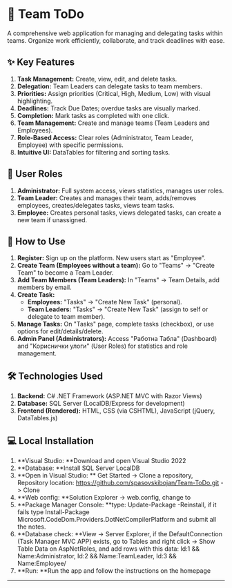 # 🚀 Team ToDo

A comprehensive web application for managing and delegating tasks within teams. Organize work efficiently, collaborate, and track deadlines with ease.

## ✨ Key Features

1.  **Task Management:** Create, view, edit, and delete tasks.
2.  **Delegation:** Team Leaders can delegate tasks to team members.
3.  **Priorities:** Assign priorities (Critical, High, Medium, Low) with visual highlighting.
4.  **Deadlines:** Track Due Dates; overdue tasks are visually marked.
5.  **Completion:** Mark tasks as completed with one click.
6.  **Team Management:** Create and manage teams (Team Leaders and Employees).
7.  **Role-Based Access:** Clear roles (Administrator, Team Leader, Employee) with specific permissions.
8.  **Intuitive UI:** DataTables for filtering and sorting tasks.

## 👥 User Roles

1.  **Administrator:** Full system access, views statistics, manages user roles.
2.  **Team Leader:** Creates and manages their team, adds/removes employees, creates/delegates tasks, views team tasks.
3.  **Employee:** Creates personal tasks, views delegated tasks, can create a new team if unassigned.

## 🚀 How to Use

1.  **Register:** Sign up on the platform. New users start as "Employee".
2.  **Create Team (Employees without a team):** Go to "Teams" -> "Create Team" to become a Team Leader.
3.  **Add Team Members (Team Leaders):** In "Teams" -> Team Details, add members by email.
4.  **Create Task:**
    * **Employees:** "Tasks" -> "Create New Task" (personal).
    * **Team Leaders:** "Tasks" -> "Create New Task" (assign to self or delegate to team member).
5.  **Manage Tasks:** On "Tasks" page, complete tasks (checkbox), or use options for edit/details/delete.
6.  **Admin Panel (Administrators):** Access "Работна Табла" (Dashboard) and "Кориснички улоги" (User Roles) for statistics and role management.

## 🛠️ Technologies Used

1.  **Backend:** C# .NET Framework (ASP.NET MVC with Razor Views)
2.  **Database:** SQL Server (LocalDB/Express for development)
3.  **Frontend (Rendered):** HTML, CSS (via CSHTML), JavaScript (jQuery, DataTables.js)

## 💻 Local Installation
1.   **Visual Studio: **Download and open Visual Studio 2022
2.   **Database: **Install SQL Server LocalDB
3.   **Open in Visual Studio: ** Get Started -> Clone a repository, Repository location: https://github.com/spasovskibojan/Team-ToDo.git -> Clone
4.   **Web config: **Solution Explorer -> web.config, change <add name="DefaultConnection" connectionString="Data Source=(LocalDb)\MSSQLLocalDB;AttachDbFilename=|DataDirectory|\aspnet-IT_Proekt_Proba_Teams-20250607122401.mdf;Initial Catalog=aspnet-IT_Proekt_Proba_Teams-20250607122401;Integrated Security=True" providerName="System.Data.SqlClient" /> to <add name="DefaultConnection" connectionString="Data Source=(LocalDb)\MSSQLLocalDB;Initial Catalog=ITProektProbaTeamsDB;Integrated Security=True" providerName="System.Data.SqlClient" />
5.   **Package Manager Console: **type: Update-Package -Reinstall, if it fails type Install-Package Microsoft.CodeDom.Providers.DotNetCompilerPlatform and submit all the notes.
6.   **Database check: **View -> Server Explorer, if the DefaultConnection (Task Manager MVC APP) exists, go to Tables and right click -> Show Table Data on AspNetRoles, and add rows with this data: Id:1 && Name:Administrator, Id:2 && Name:TeamLeader, Id:3 && Name:Employee/
7.   **Run: **Run the app and follow the instructions on the homepage


---
